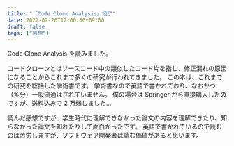 ```yaml
---
title: "「Code Clone Analysis」読了"
date: 2022-02-26T12:00:56+09:00
draft: false
tags: ["感想"]
---
```


Code Clone Analysis を読みました。

コードクローンとはソースコード中の類似したコード片を指し、修正漏れの原因になることからこれまで多くの研究が行われてきました。
この本は、これまでの研究を総括した学術書です。
学術書なので英語で書かれており、なおかつ（多分）一般流通はされていません。
僕の場合は Springer から直接購入したのですが、送料込みで 2 万弱しました...

読んだ感想ですが、学生時代に理解できなかった論文の内容を理解できたり、知らなかった論文を知れたりして面白かったです。
英語で書かれているので読むのは苦労しますが、ソフトウェア開発者は読む価値があると思います。
